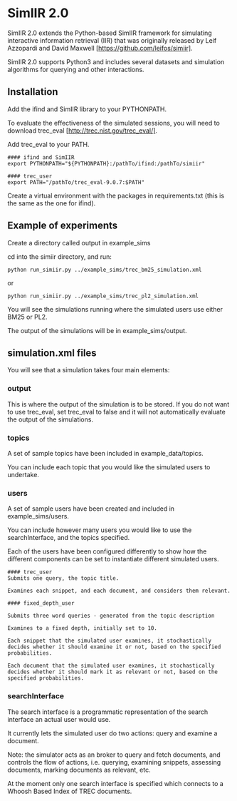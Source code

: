 # SimIIR 2.0

SimIIR 2.0 extends the Python-based SimIIR framework for simulating interactive information retrieval (IIR) that was originally released by Leif Azzopardi and David Maxwell [https://github.com/leifos/simiir]. 

SimIIR 2.0 supports Python3 and includes several datasets and simulation algorithms for querying and other interactions.


## Installation
Add the ifind and SimIIR library to your PYTHONPATH.

To evaluate the effectiveness of the simulated sessions, you will need to download trec_eval [http://trec.nist.gov/trec_eval/].

Add trec_eval to your PATH.

    #### ifind and SimIIR
    export PYTHONPATH="${PYTHONPATH}:/pathTo/ifind:/pathTo/simiir"

    #### trec_user
    export PATH="/pathTo/trec_eval-9.0.7:$PATH"

Create a virtual environment with the packages in requirements.txt (this is the same as the one for ifind).

## Example of experiments

Create a directory called output in example_sims

cd into the simiir directory, and run:

    python run_simiir.py ../example_sims/trec_bm25_simulation.xml

or

    python run_simiir.py ../example_sims/trec_pl2_simulation.xml

You will see the simulations running where the simulated users use either BM25 or PL2.

The output of the simulations will be in example_sims/output.


## simulation.xml files

You will see that a simulation takes four main elements:

### output
This is where the output of the simulation is to be stored.
If you do not want to use trec_eval, set trec_eval to false and it will not automatically evaluate the output of the simulations.


### topics
A set of sample topics have been included in example_data/topics.

You can include each topic that you would like the simulated users to undertake.


### users
A set of sample users have been created and included in example_sims/users.

You can include however many users you would like to use the searchInterface, and the topics specified.

Each of the users have been configured differently to show how the different components can be set to instantiate different simulated users.

    #### trec_user
    Submits one query, the topic title.

    Examines each snippet, and each document, and considers them relevant.

    #### fixed_depth_user

    Submits three word queries - generated from the topic description

    Examines to a fixed depth, initially set to 10.

    Each snippet that the simulated user examines, it stochastically decides whether it should examine it or not, based on the specified probabilities.

    Each document that the simulated user examines, it stochastically decides whether it should mark it as relevant or not, based on the specified probabilities.


### searchInterface
The search interface is a programmatic representation of the search interface an actual user would use.

It currently lets the simulated user do two actions: query and examine a document.

Note: the simulator acts as an broker to query and fetch documents, and controls the flow of actions, i.e.
querying, examining snippets, assessing documents, marking documents as relevant, etc.

At the moment only one search interface is specified which connects to a Whoosh Based Index of TREC documents.













